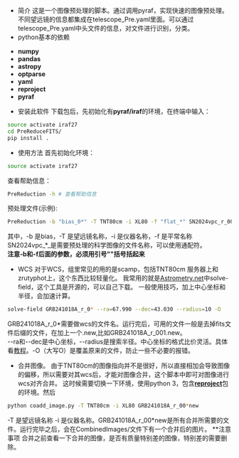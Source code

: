 * 简介
这是一个图像预处理的脚本。通过调用pyraf，实现快速的图像预处理。不同望远镜的信息都集成在telescope_Pre.yaml里面。可以通过telescope_Pre.yaml中头文件的信息，对文件进行识别，分类。
* python基本的依赖
- **numpy** 
- **pandas**
- **astropy**
- **optparse**
- **yaml**
- **reproject**
- **pyraf**

* 安装此软件
下载包后，先初始化有**pyraf/iraf**的环境，在终端中输入：
```bash
source activate iraf27
cd PreReduceFITS/
pip install .
```
* 使用方法
首先初始化环境：
```bash
source activate iraf27
```
查看帮助信息：
```bash
PreReduction -h # 查看帮助信息
```
预处理文件(示例):
```bash
PreReduction -b "bias_0*" -T TNT80cm -i XL80 -f "flat_*" SN2024vpc_r_001.fit
```
其中，-b 是bias，-T 是望远镜名称，-i 是仪器名称，-f 是平常名称 SN2024vpc_*_是需要预处理的科学图像的文件名称，可以使用通配符。    
**注意-b和-f后面的参数，必须用引号""括号括起来**

* WCS
对于WCS，组里常见的用的是scamp，包括TNT80cm 服务器上和zrutyphot上，这个东西比较轻量化。
我常用的就是[Astrometry.net](https://astrometry.net/)中solve-field，这个工具是开源的，可以自己下载。
一般使用技巧，加上中心坐标和半径，会加速计算。
```bash
solve-field GRB241018A_r_0* --ra=67.990 --dec=43.030 --radius=10 -O
```
GRB241018A_r_0*需要做wcs的文件名。运行完后，可用的文件一般是去掉fits文件后缀的文件，在加上一个.new,比如GRB241018A_r_001.new。   
--ra和--dec是中心坐标，--radius是搜索半径。中心坐标的格式比价灵活。具体看[教程](https://astrometry.net/)。-O（大写O）是覆盖原来的文件，防止一些不必要的报错。

* 合并图像。
由于TNT80cm的图像指向并不是很好，所以直接相加会导致图像的偏移，所以需要对其wcs后，才能对图像合并，这个脚本中即可对图像进行wcs对齐合并。
这时候需要切换一下环境，使用python 3，包含[**reproject**](https://reproject.readthedocs.io/en/stable/index.html)包的环境。然后
```bash
python coadd_image.py -T TNT80cm -i XL80 GRB241018A_r_00*new
```
-T 是望远镜名称 -i 是仪器名称。GRB241018A_r_00*new是所有合并所需要的文件。运行完毕之后，会在CombinedImages/文件下有一个合并后的图片。
**注意事项
合并之前查看一下合并的图像，是否有质量特别差的图像，特别差的需要删除。